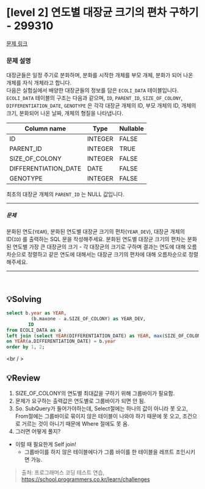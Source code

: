 # [level 2] 연도별 대장균 크기의 편차 구하기 - 299310 

[문제 링크](https://school.programmers.co.kr/learn/courses/30/lessons/299310#qna) 


### 문제 설명

<p>대장균들은 일정 주기로 분화하며, 분화를 시작한 개체를 부모 개체, 분화가 되어 나온 개체를 자식 개체라고 합니다.<br>
다음은 실험실에서 배양한 대장균들의 정보를 담은 <code>ECOLI_DATA</code> 테이블입니다. <code>ECOLI_DATA</code> 테이블의 구조는 다음과 같으며,  <code>ID</code>, <code>PARENT_ID</code>, <code>SIZE_OF_COLONY</code>, <code>DIFFERENTIATION_DATE</code>, <code>GENOTYPE</code> 은 각각 대장균 개체의 ID, 부모 개체의 ID, 개체의 크기, 분화되어 나온 날짜, 개체의 형질을 나타냅니다.</p>
<table class="table">
        <thead><tr>
<th>Column name</th>
<th>Type</th>
<th>Nullable</th>
</tr>
</thead>
        <tbody><tr>
<td>ID</td>
<td>INTEGER</td>
<td>FALSE</td>
</tr>
<tr>
<td>PARENT_ID</td>
<td>INTEGER</td>
<td>TRUE</td>
</tr>
<tr>
<td>SIZE_OF_COLONY</td>
<td>INTEGER</td>
<td>FALSE</td>
</tr>
<tr>
<td>DIFFERENTIATION_DATE</td>
<td>DATE</td>
<td>FALSE</td>
</tr>
<tr>
<td>GENOTYPE</td>
<td>INTEGER</td>
<td>FALSE</td>
</tr>
</tbody>
      </table>
<p>최초의 대장균 개체의 <code>PARENT_ID</code> 는 NULL 값입니다.</p>

<hr>

<h5>문제</h5>

<p>분화된 연도(<code>YEAR</code>), 분화된 연도별 대장균 크기의 편차(<code>YEAR_DEV</code>), 대장균 개체의 ID(<code>ID</code>) 를 출력하는 SQL 문을 작성해주세요. 분화된 연도별 대장균 크기의 편차는 분화된 연도별 가장 큰 대장균의 크기 - 각 대장균의 크기로 구하며 결과는 연도에 대해 오름차순으로 정렬하고 같은 연도에 대해서는 대장균 크기의 편차에 대해 오름차순으로 정렬해주세요.</p>

<hr>

<br />

## 💡Solving 
```sql
select b.year as YEAR,
         (b.maxone - a.SIZE_OF_COLONY) as YEAR_DEV,
        ID
from ECOLI_DATA as a
left join (select YEAR(DIFFERENTIATION_DATE) as YEAR, max(SIZE_OF_COLONY) as maxone from ECOLI_DATA group by 1) as b
on YEAR(a.DIFFERENTIATION_DATE) = b.year
order by 1, 2;
```

<br / >

## 💡Review
1. SIZE_OF_COLONY의 연도별 최대값을 구하기 위해 그룹바이가 필요함.
2. 문제가 요구하는 출력값은 연도별로 그룹바이가 되면 안 됨.
3. So. SubQuery가 들어가야하는데, Select절에는 하나의 값이 아니라 못 오고, From절에는 그룹바이로 묶이지 않은 테이블이 나와야 하기 때문에 못 오고, 조건으로 거르는 것이 아니기 때문에 Where 절에도 못 옴.
4. 그러면 어떻게 풀지?
* 이럴 때 필요한게 Self join!
  + 그룹바이를 하지 않은 테이블에다가 그룹 바이를 한 테이블을 레프트 조인시키면 가능.  


> 출처: 프로그래머스 코딩 테스트 연습, https://school.programmers.co.kr/learn/challenges
